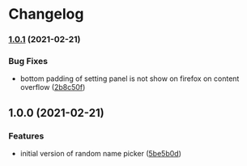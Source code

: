 # Changelog

### [1.0.1](https://github.com/icelam/random-name-picker/compare/v1.0.0...v1.0.1) (2021-02-21)


### Bug Fixes

* bottom padding of setting panel is not show on firefox on content overflow ([2b8c50f](https://github.com/icelam/random-name-picker/commit/2b8c50f42fc064f05ac1ec552390aa36d9d4b0cc))

## 1.0.0 (2021-02-21)


### Features

* initial version of random name picker ([5be5b0d](https://github.com/icelam/random-name-picker/commit/5be5b0d5117ffde1180f30f3d3c3f3645193ea19))
